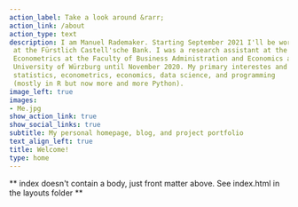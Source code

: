 ```yaml
---
action_label: Take a look around &rarr;
action_link: /about
action_type: text
description: I am Manuel Rademaker. Starting September 2021 I'll be working as a Data Scientist 
 at the Fürstlich Castell'sche Bank. I was a research assistant at the Chair of
 Econometrics at the Faculty of Business Administration and Economics at the 
 University of Würzburg until November 2020. My primary interestes and skills are in
 statistics, econometrics, economics, data science, and programming 
 (mostly in R but now more and more Python).
image_left: true
images:
- Me.jpg
show_action_link: true
show_social_links: true
subtitle: My personal homepage, blog, and project portfolio
text_align_left: true
title: Welcome!
type: home
---
```


** index doesn't contain a body, just front matter above.
See index.html in the layouts folder **
